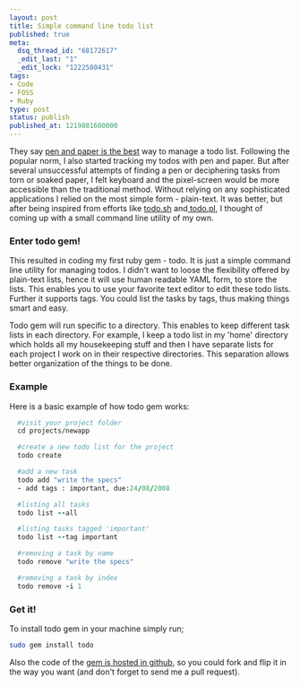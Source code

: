 ```yaml
---
layout: post
title: Simple command line todo list
published: true
meta:
  dsq_thread_id: "68172617"
  _edit_last: "1"
  _edit_lock: "1222580431"
tags:
- Code
- FOSS
- Ruby
type: post
status: publish
published_at: 1219881600000
---
```

They say <a href="http://lifehacker.com/software/notag/poll-results--tracking-to-dos-110928.php">pen and paper is the best</a> way to manage a todo list. Following the popular norm, I also started tracking my todos with pen and paper. But after several unsuccessful attempts of finding a pen or deciphering tasks from torn or soaked paper, I felt keyboard and the pixel-screen would be more accessible than the traditional method. Without relying on any sophisticated applications I relied on the most simple form - plain-text. It was better, but after being inspired from efforts like <a href="http://todotxt.com/library/todo.sh/">todo.sh</a> and<a href="bestpractical.typepad.com/worst_impractical/2006/09/todopl_or_how_i.html"> todo.pl</a>, I thought of coming up with a small command line utility of my own.
<h3>Enter todo gem!</h3>
This resulted in coding my first ruby gem - todo. It is just a simple command line utility for managing todos. I didn't want to loose the flexibility offered by plain-text lists, hence it will use human readable YAML form, to store the lists. This enables you to use your favorite text editor to edit these todo lists.
Further it supports tags. You could list the tasks by tags, thus making things smart and easy.

Todo gem will run specific to a directory. This enables to keep different task lists in each directory. For example, I keep a todo list in my 'home' directory which holds all my housekeeping stuff and then I have separate lists for each project I work on in their respective directories. This separation allows better organization of the things to be done.
<h3>Example</h3>
Here is a basic example of how todo gem works:

```ruby
  #visit your project folder
  cd projects/newapp

  #create a new todo list for the project
  todo create

  #add a new task
  todo add "write the specs"
  - add tags : important, due:24/08/2008

  #listing all tasks
  todo list --all

  #listing tasks tagged 'important'
  todo list --tag important

  #removing a task by name
  todo remove "write the specs"

  #removing a task by index
  todo remove -i 1
```

<h3>Get it!</h3>
To install todo gem in your machine simply run;

```bash
sudo gem install todo
```

Also the code of the <a href="http://github.com/laktek/todo">gem is hosted in github</a>, so you could fork and flip it in the way you want (and don't forget to send me a pull request).
